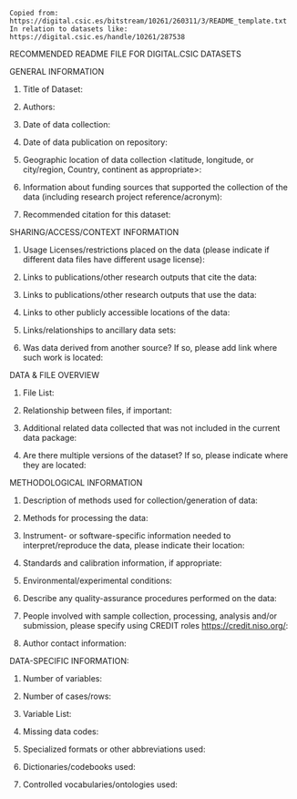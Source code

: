 `Copied from: https://digital.csic.es/bitstream/10261/260311/3/README_template.txt`\
`In relation to datasets like: https://digital.csic.es/handle/10261/287538`

RECOMMENDED README FILE FOR DIGITAL.CSIC DATASETS




GENERAL INFORMATION

1. Title of Dataset:


2. Authors:


3. Date of data collection:


4. Date of data publication on repository:


5. Geographic location of data collection <latitude, longitude, or city/region, Country, continent as appropriate>: 


6. Information about funding sources that supported the collection of the data (including research project reference/acronym):


7. Recommended citation for this dataset: 




SHARING/ACCESS/CONTEXT INFORMATION

1. Usage Licenses/restrictions placed on the data (please indicate if different data files have different usage license):


2. Links to publications/other research outputs that cite the data: 


3. Links to publications/other research outputs that use the data:


4. Links to other publicly accessible locations of the data: 


5. Links/relationships to ancillary data sets: 


6. Was data derived from another source? If so, please add link where such work is located:




DATA & FILE OVERVIEW

1. File List: 


2. Relationship between files, if important: 


3. Additional related data collected that was not included in the current data package: 


4. Are there multiple versions of the dataset? If so, please indicate where they are located:



METHODOLOGICAL INFORMATION

1. Description of methods used for collection/generation of data: 


2. Methods for processing the data: 


3. Instrument- or software-specific information needed to interpret/reproduce the data, please indicate their location: 


4. Standards and calibration information, if appropriate: 


5. Environmental/experimental conditions: 


6. Describe any quality-assurance procedures performed on the data: 


7. People involved with sample collection, processing, analysis and/or submission, please specify using CREDIT roles https://credit.niso.org/: 


8. Author contact information:


DATA-SPECIFIC INFORMATION:


1. Number of variables: 


2. Number of cases/rows: 


3. Variable List: 


4. Missing data codes: 


5. Specialized formats or other abbreviations used: 


6. Dictionaries/codebooks used:


7. Controlled vocabularies/ontologies used:
